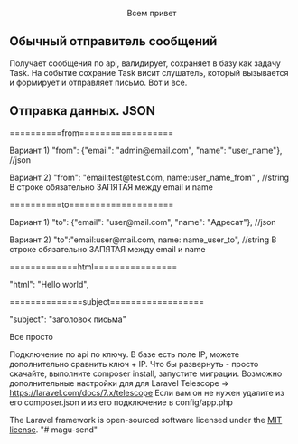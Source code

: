 <p align="center">Всем привет</p>

## Обычный отправитель сообщений

<p>Получает сообщения по api, валидирует, сохраняет в базу как задачу Task.
На событие сохрание Task висит слушатель, который вызывается и формирует и отправляет письмо. Вот и все.</p>

## Отправка данных. JSON

==========from==================

<p>Вариант 1) "from": {"email": "admin@email.com", "name": "user_name"}, //json</p>
Вариант 2) "from": "email:test@test.com, name:user_name_from" , //string  В строке обязательно ЗАПЯТАЯ между email и name</p>

==========to====================
<p>Вариант 1)   "to": {"email": "user@mail.com", "name": "Адресат"}, //json<p>
<p>Вариант 2) "to":"email:user@mail.com, name: name_user_to", //string  В строке обязательно ЗАПЯТАЯ между email и name</p>

=============html================
<p>"html": "Hello world",</p>

==============subject==================
<p>"subject": "заголовок  письма" </p>


<p>Все просто</p>

Подключение по api по ключу. В базе есть поле IP, можете дополнительно сравнить ключ + IP.
Что бы развернуть - просто скачайте, выполните composer install, запустите миграции. Возможно дополнительные настройки для
для Laravel Telescope => https://laravel.com/docs/7.x/telescope Если вам он не нужен удалите из его composer.json и из его подключение в config/app.php

The Laravel framework is open-sourced software licensed under the [MIT license](https://opensource.org/licenses/MIT).
"# magu-send" 

